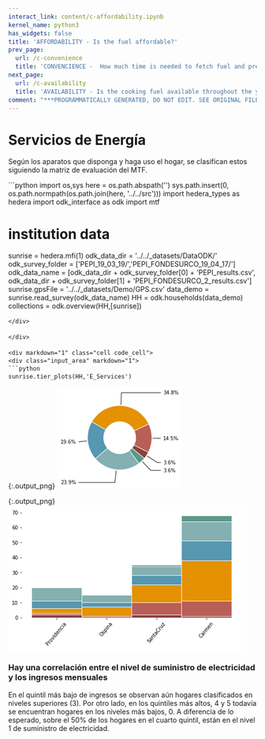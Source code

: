 ```yaml
---
interact_link: content/c-affordability.ipynb
kernel_name: python3
has_widgets: false
title: 'AFFORDABILITY - Is the fuel affordable?'
prev_page:
  url: /c-convenience
  title: 'CONVENCIENCE -  How much time is needed to fetch fuel and prepare the stove?'
next_page:
  url: /c-availability
  title: 'AVAILABILITY - Is the cooking fuel available throughout the year?'
comment: "***PROGRAMMATICALLY GENERATED, DO NOT EDIT. SEE ORIGINAL FILES IN /content***"
---
```


# Servicios de Energía

Según los aparatos que disponga y haga uso el hogar, se clasifican estos siguiendo la matriz de evaluación del MTF.

<div markdown="1" class="cell code_cell">
<div class="input_area hidecode" markdown="1">
```python
import os,sys
here = os.path.abspath('')
sys.path.insert(0, os.path.normpath(os.path.join(here, '../../src')))
import hedera_types as hedera
import odk_interface as odk
import mtf

# institution data
sunrise = hedera.mfi(1)
odk_data_dir = '../../_datasets/DataODK/'
odk_survey_folder = ['PEPI_19_03_19/','PEPI_FONDESURCO_19_04_17/']
odk_data_name = [odk_data_dir + odk_survey_folder[0] + 'PEPI_results.csv',
                 odk_data_dir + odk_survey_folder[1] + 
                 'PEPI_FONDESURCO_2_results.csv']
sunrise.gpsFile = '../../_datasets/Demo/GPS.csv'
data_demo = sunrise.read_survey(odk_data_name)
HH = odk.households(data_demo)
collections = odk.overview(HH,[sunrise])
```
</div>

</div>

<div markdown="1" class="cell code_cell">
<div class="input_area" markdown="1">
```python
sunrise.tier_plots(HH,'E_Services')
```
</div>

<div class="output_wrapper" markdown="1">
<div class="output_subarea" markdown="1">

{:.output_png}
![png](images/c-affordability_2_0.png)

</div>
</div>
<div class="output_wrapper" markdown="1">
<div class="output_subarea" markdown="1">

{:.output_png}
![png](images/c-affordability_2_1.png)

</div>
</div>
</div>

### Hay una correlación entre el nivel de suministro de electricidad y los ingresos mensuales

En el quintil más bajo de ingresos se observan aún hogares clasificados en niveles superiores (3). Por otro lado, en los quintiles más altos, 4 y 5 todavía se encuentran hogares en los niveles más bajos, 0. A diferencia de lo esperado, sobre el 50% de los hogares en el cuarto quintil, están en el nivel 1 de suministro de electricidad.
